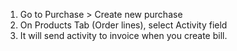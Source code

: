 1.  Go to Purchase \> Create new purchase
2.  On Products Tab (Order lines), select Activity field
3.  It will send activity to invoice when you create bill.
